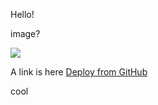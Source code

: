 Hello!

image?

![](https://deploy.stdlib.com/static/images/deploy-test.svg)

A link is here [Deploy from GitHub](https://deploy.stdlib.com/)

cool

